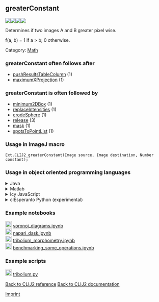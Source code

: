 ## greaterConstant
<img src="images/mini_empty_logo.png"/><img src="images/mini_clij2_logo.png"/><img src="images/mini_clijx_logo.png"/><img src="images/mini_cle_logo.png"/>

Determines if two images A and B greater pixel wise. 

f(a, b) = 1 if a > b; 0 otherwise. 

Category: [Math](https://clij.github.io/clij2-docs/reference__math)

### greaterConstant often follows after
* <a href="reference_pushResultsTableColumn">pushResultsTableColumn</a> (1)
* <a href="reference_maximumXProjection">maximumXProjection</a> (1)


### greaterConstant is often followed by
* <a href="reference_minimum2DBox">minimum2DBox</a> (1)
* <a href="reference_replaceIntensities">replaceIntensities</a> (1)
* <a href="reference_erodeSphere">erodeSphere</a> (1)
* <a href="reference_release">release</a> (3)
* <a href="reference_mask">mask</a> (1)
* <a href="reference_spotsToPointList">spotsToPointList</a> (1)


### Usage in ImageJ macro
```
Ext.CLIJ2_greaterConstant(Image source, Image destination, Number constant);
```


### Usage in object oriented programming languages



<details>

<summary>
Java
</summary>
<pre class="highlight">// init CLIJ and GPU
import net.haesleinhuepf.clij2.CLIJ2;
import net.haesleinhuepf.clij.clearcl.ClearCLBuffer;
CLIJ2 clij2 = CLIJ2.getInstance();

// get input parameters
ClearCLBuffer source = clij2.push(sourceImagePlus);
destination = clij2.create(source);
float constant = 1.0;
</pre>

<pre class="highlight">
// Execute operation on GPU
clij2.greaterConstant(source, destination, constant);
</pre>

<pre class="highlight">
// show result
destinationImagePlus = clij2.pull(destination);
destinationImagePlus.show();

// cleanup memory on GPU
clij2.release(source);
clij2.release(destination);
</pre>

</details>



<details>

<summary>
Matlab
</summary>
<pre class="highlight">% init CLIJ and GPU
clij2 = init_clatlab();

% get input parameters
source = clij2.pushMat(source_matrix);
destination = clij2.create(source);
constant = 1.0;
</pre>

<pre class="highlight">
% Execute operation on GPU
clij2.greaterConstant(source, destination, constant);
</pre>

<pre class="highlight">
% show result
destination = clij2.pullMat(destination)

% cleanup memory on GPU
clij2.release(source);
clij2.release(destination);
</pre>

</details>



<details>

<summary>
Icy JavaScript
</summary>
<pre class="highlight">// init CLIJ and GPU
importClass(net.haesleinhuepf.clicy.CLICY);
importClass(Packages.icy.main.Icy);

clij2 = CLICY.getInstance();

// get input parameters
source_sequence = getSequence();
source = clij2.pushSequence(source_sequence);
destination = clij2.create(source);
constant = 1.0;
</pre>

<pre class="highlight">
// Execute operation on GPU
clij2.greaterConstant(source, destination, constant);
</pre>

<pre class="highlight">
// show result
destination_sequence = clij2.pullSequence(destination)
Icy.addSequence(destination_sequence);
// cleanup memory on GPU
clij2.release(source);
clij2.release(destination);
</pre>

</details>



<details>

<summary>
clEsperanto Python (experimental)
</summary>
<pre class="highlight">import pyclesperanto_prototype as cle

cle.greater_constant(source, destination, constant)

</pre>



</details>





### Example notebooks
<a href="https://github.com/clEsperanto/pyclesperanto_prototype/tree/master/demo/basics/voronoi_diagrams.ipynb"><img src="images/language_python.png" height="20"/></a> [voronoi_diagrams.ipynb](https://github.com/clEsperanto/pyclesperanto_prototype/tree/master/demo/basics/voronoi_diagrams.ipynb)  
<a href="https://github.com/clEsperanto/pyclesperanto_prototype/tree/master/demo/napari_gui/napari_dask.ipynb"><img src="images/language_python.png" height="20"/></a> [napari_dask.ipynb](https://github.com/clEsperanto/pyclesperanto_prototype/tree/master/demo/napari_gui/napari_dask.ipynb)  
<a href="https://github.com/clEsperanto/pyclesperanto_prototype/tree/master/demo/tribolium_morphometry/tribolium_morphometry.ipynb"><img src="images/language_python.png" height="20"/></a> [tribolium_morphometry.ipynb](https://github.com/clEsperanto/pyclesperanto_prototype/tree/master/demo/tribolium_morphometry/tribolium_morphometry.ipynb)  
<a href="https://github.com/clEsperanto/pyclesperanto_prototype/tree/master/benchmarks/benchmarking_some_operations.ipynb"><img src="images/language_python.png" height="20"/></a> [benchmarking_some_operations.ipynb](https://github.com/clEsperanto/pyclesperanto_prototype/tree/master/benchmarks/benchmarking_some_operations.ipynb)  




### Example scripts
<a href="https://github.com/clEsperanto/pyclesperanto_prototype/tree/master/demo/tribolium_morphometry/tribolium.py"><img src="images/language_python.png" height="20"/></a> [tribolium.py](https://github.com/clEsperanto/pyclesperanto_prototype/tree/master/demo/tribolium_morphometry/tribolium.py)  


[Back to CLIJ2 reference](https://clij.github.io/clij2-docs/reference)
[Back to CLIJ2 documentation](https://clij.github.io/clij2-docs)

[Imprint](https://clij.github.io/imprint)
